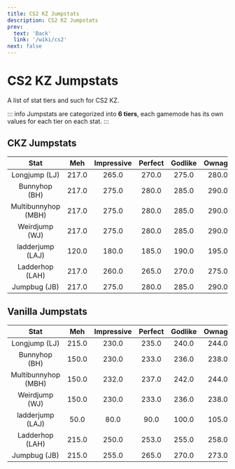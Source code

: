 ```yaml
---
title: CS2 KZ Jumpstats
description: CS2 KZ Jumpstats
prev:
  text: 'Back'
  link: '/wiki/cs2'
next: false
---
```


# CS2 KZ Jumpstats

A list of stat tiers and such for CS2 KZ.

::: info
Jumpstats are categorized into **6 tiers**, each gamemode has its own values for each tier on each stat.
:::

## CKZ Jumpstats

| Stat | Meh | Impressive | Perfect | Godlike | Ownage | Wrecker |
|:----:|:----:|:----:|:----:|:----:|:----:|:----:|
| Longjump (LJ) | 217.0 | 265.0 | 270.0 | 275.0 | 280.0 | 285.0 |
| Bunnyhop (BH) | 217.0 | 275.0 | 280.0 | 285.0 | 290.0 | 295.0 |
| Multibunnyhop (MBH) | 217.0 | 275.0 | 280.0 | 285.0 | 290.0 | 295.0 |
| Weirdjump (WJ) | 217.0 | 275.0 | 280.0 | 285.0 | 290.0 | 295.0 |
| ladderjump (LAJ) | 120.0 | 180.0 | 185.0 | 190.0 | 195.0 | 200.0 |
| Ladderhop (LAH) | 217.0 | 260.0 | 265.0 | 270.0 | 275.0 | 280.0 |
| Jumpbug (JB) | 217.0 | 275.0 | 280.0 | 285.0 | 290.0 | 295.0 |

## Vanilla Jumpstats

| Stat | Meh | Impressive | Perfect | Godlike | Ownage | Wrecker |
|:----:|:----:|:----:|:----:|:----:|:----:|:----:|
| Longjump (LJ) | 215.0 | 230.0 | 235.0 | 240.0 | 244.0 | 246.0 |
| Bunnyhop (BH) | 150.0 | 230.0 | 233.0 | 236.0 | 238.0 | 240.0 |
| Multibunnyhop (MBH) | 150.0 | 232.0 | 237.0 | 242.0 | 244.0 | 246.0 |
| Weirdjump (WJ) | 150.0 | 230.0 | 233.0 | 236.0 | 238.0 | 240.0 |
| ladderjump (LAJ) | 50.0 | 80.0 | 90.0 | 100.0 | 105.0 | 108.0 |
| Ladderhop (LAH) | 215.0 | 250.0 | 253.0 | 255.0 | 258.0 | 261.0 |
| Jumpbug (JB) | 215.0 | 255.0 | 265.0 | 270.0 | 273.0 | 275.0 |
